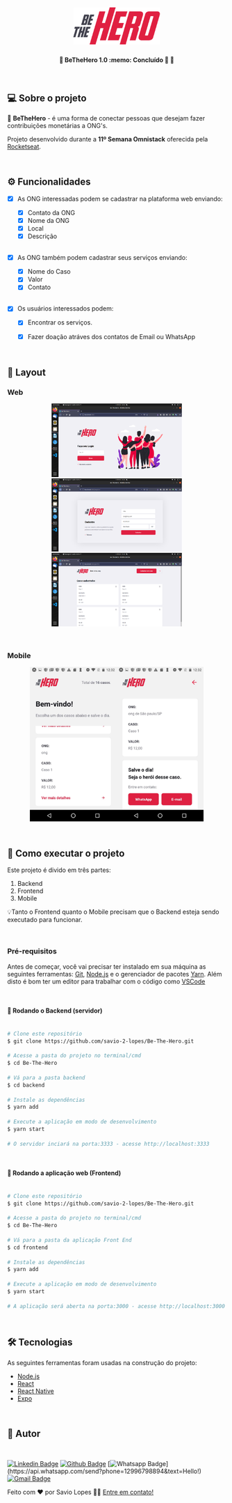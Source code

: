 <h1 align="center">
    <img alt="BeTheHero" src="./assets/logo@3x.png" width="200px" />
</h1>

<h4 align="center"> 
	🚧  BeTheHero 1.0 :memo: Concluído 🚀 🚧
</h4>

<br>

## 💻 Sobre o projeto


🚀   **BeTheHero** - é uma forma de conectar pessoas que desejam fazer contribuições monetárias a ONG's. 

Projeto desenvolvido durante a **11º Semana Omnistack** oferecida pela [Rocketseat](https://rocketseat.com.br).


<br>


## ⚙️ Funcionalidades

- [x] As ONG interessadas podem se cadastrar na plataforma web enviando:
  - [x] Contato da ONG
  - [x] Nome da ONG
  - [x] Local
  - [x] Descrição
  
  <br>

- [x] As ONG também podem cadastrar seus serviços enviando:
  - [x] Nome do Caso
  - [x] Valor
  - [x] Contato
  
  <br>
  
- [x] Os usuários interessados podem:
  - [x] Encontrar os serviços.
  - [x] Fazer doação atráves dos contatos de Email ou WhatsApp


<br>

## 🎨 Layout

### Web

<p align="center">
  <img alt="BeTheHero" title="#BeTheHero" src="./assets/1.png" width="300px">
  <img alt="BeTheHero" title="#BeTheHero" src="./assets/2.png" width="300px">
  <img alt="BeTheHero" title="#BeTheHero" src="./assets/3.png" width="300px">
</p>


<br>


### Mobile

<p align="center" style="display: flex; align-items: flex-start; justify-content: center;">
  <img alt="BeTheHero" title="#BeTheHero" src="./assets/01.jpeg" width="200px">
  <img alt="BeTheHero" title="#BeTheHero" src="./assets/02.jpeg" width="200px">
</p>


<br>


## 🚀 Como executar o projeto

Este projeto é divido em três partes:
1. Backend 
2. Frontend 
3. Mobile 

💡Tanto o Frontend quanto o Mobile precisam que o Backend esteja sendo executado para funcionar.

<br>


### Pré-requisitos

Antes de começar, você vai precisar ter instalado em sua máquina as seguintes ferramentas:
[Git](https://git-scm.com), [Node.js](https://nodejs.org/en/) e o gerenciador de pacotes [Yarn](https://yarnpkg.com).
Além disto é bom ter um editor para trabalhar com o código como [VSCode](https://code.visualstudio.com/)


<br>


#### 🎲 Rodando o Backend (servidor)

```bash

# Clone este repositório
$ git clone https://github.com/savio-2-lopes/Be-The-Hero.git

# Acesse a pasta do projeto no terminal/cmd
$ cd Be-The-Hero

# Vá para a pasta backend
$ cd backend

# Instale as dependências
$ yarn add

# Execute a aplicação em modo de desenvolvimento
$ yarn start

# O servidor inciará na porta:3333 - acesse http://localhost:3333 

```

<br>

#### 🧭 Rodando a aplicação web (Frontend)

```bash

# Clone este repositório
$ git clone https://github.com/savio-2-lopes/Be-The-Hero.git

# Acesse a pasta do projeto no terminal/cmd
$ cd Be-The-Hero

# Vá para a pasta da aplicação Front End
$ cd frontend

# Instale as dependências
$ yarn add

# Execute a aplicação em modo de desenvolvimento
$ yarn start

# A aplicação será aberta na porta:3000 - acesse http://localhost:3000

```

<br>


## 🛠 Tecnologias

As seguintes ferramentas foram usadas na construção do projeto:

- [Node.js](https://nodejs.org/en/)
- [React](https://reactjs.org)
- [React Native](https://facebook.github.io/react-native/)
- [Expo](https://expo.io/)

<br>

## 🦸 Autor

<a href="https://github.com/savio-2-lopes">
 <img style="border-radius: 50%;" src="https://avatars2.githubusercontent.com/u/60948849?s=460&u=689ef123d3278304945aca213bed7413645ea4a7&v=4" width="100px;" alt=""/>
 <br>
 
 
[![Linkedin Badge](https://img.shields.io/badge/savio-lopes-blue?style=flat-square&logo=Linkedin&logoColor=white&link=https://https://www.linkedin.com/in/savio-lopes/)](https://www.linkedin.com/in/savio-lopes/) 
[![Github Badge](https://img.shields.io/badge/-Github-000?style=flat-square&logo=Github&logoColor=white&link=https://github.com/savio-2-lopes)](https://github.com/savio-2-lopes)
[![Whatsapp Badge](https://img.shields.io/badge/-Whatsapp-4CA143?style=flat-square&labelColor=4CA143&logo=whatsapp&logoColor=white&link=https://api.whatsapp.com/send?phone=12996798894&text=Hello!)](https://api.whatsapp.com/send?phone=12996798894&text=Hello!)
[![Gmail Badge](https://img.shields.io/badge/-Gmail-c14438?style=flat-square&logo=Gmail&logoColor=white&link=mailto:savioaugulopes@gmail.com)](mailto:savioaugulopes@gmail.com)


Feito com ❤️ por Savio Lopes 👋🏽 [Entre em contato!](https://www.linkedin.com/in/savio-lopes/)

